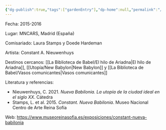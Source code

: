 ```yaml
---
{"dg-publish":true,"tags":["gardenEntry"],"dp-home":null,"permalink":"/Utopía/Constant. Nueva Babilonia/","dgPassFrontmatter":true,"created":"2025-03-18T11:12:30.000+01:00","updated":"2025-05-12T16:05:57.426+02:00"}
---
```


Fecha: 2015-2016

Lugar: MNCARS, Madrid (España)

Comisariado: Laura Stamps y Doede Hardeman

Artista: Constant A. Nieuwenhuys

Destinos cercanos: [[La Biblioteca de Babel/El hilo de Ariadna\|El hilo de Ariadna]], [[Utopía/New Babylon\|New Babylon]] y [[La Biblioteca de Babel/Vasos comunicantes\|Vasos comunicantes]]

Literatura y referencias:
- Nieuwenhuys, C. 2021. *Nueva Babilonia. La utopía de la ciudad ideal en el siglo XX*. Cátedra
- Stamps, L. et al. 2015. *Constant. Nueva Babilonia*. Museo Nacional Centro de Arte Reina Sofía

Web: https://www.museoreinasofia.es/exposiciones/constant-nueva-babilonia